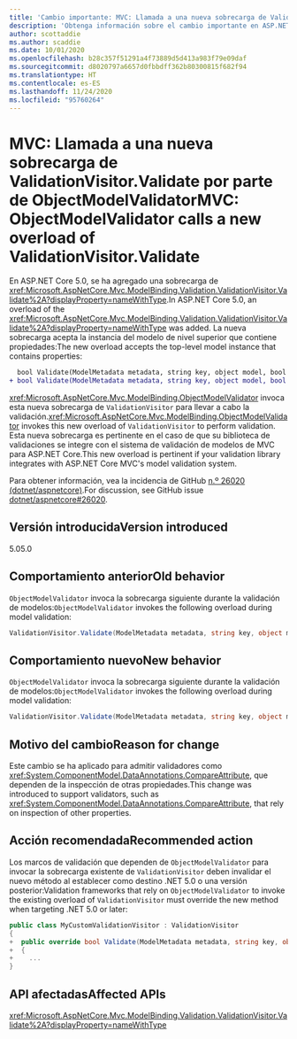 ```yaml
---
title: 'Cambio importante: MVC: Llamada a una nueva sobrecarga de ValidationVisitor.Validate por parte de ObjectModelValidator'
description: 'Obtenga información sobre el cambio importante en ASP.NET Core 5.0 titulado MVC: Llamada a una nueva sobrecarga de ValidationVisitor.Validate por parte de ObjectModelValidator'
author: scottaddie
ms.author: scaddie
ms.date: 10/01/2020
ms.openlocfilehash: b28c357f51291a4f73889d5d413a983f79e09daf
ms.sourcegitcommit: d8020797a6657d0fbbdff362b80300815f682f94
ms.translationtype: HT
ms.contentlocale: es-ES
ms.lasthandoff: 11/24/2020
ms.locfileid: "95760264"
---
```

# <a name="mvc-objectmodelvalidator-calls-a-new-overload-of-validationvisitorvalidate"></a><span data-ttu-id="86e5d-103">MVC: Llamada a una nueva sobrecarga de ValidationVisitor.Validate por parte de ObjectModelValidator</span><span class="sxs-lookup"><span data-stu-id="86e5d-103">MVC: ObjectModelValidator calls a new overload of ValidationVisitor.Validate</span></span>

<span data-ttu-id="86e5d-104">En ASP.NET Core 5.0, se ha agregado una sobrecarga de <xref:Microsoft.AspNetCore.Mvc.ModelBinding.Validation.ValidationVisitor.Validate%2A?displayProperty=nameWithType>.</span><span class="sxs-lookup"><span data-stu-id="86e5d-104">In ASP.NET Core 5.0, an overload of the <xref:Microsoft.AspNetCore.Mvc.ModelBinding.Validation.ValidationVisitor.Validate%2A?displayProperty=nameWithType> was added.</span></span> <span data-ttu-id="86e5d-105">La nueva sobrecarga acepta la instancia del modelo de nivel superior que contiene propiedades:</span><span class="sxs-lookup"><span data-stu-id="86e5d-105">The new overload accepts the top-level model instance that contains properties:</span></span>

```diff
  bool Validate(ModelMetadata metadata, string key, object model, bool alwaysValidateAtTopLevel);
+ bool Validate(ModelMetadata metadata, string key, object model, bool alwaysValidateAtTopLevel, object container);
```

<span data-ttu-id="86e5d-106"><xref:Microsoft.AspNetCore.Mvc.ModelBinding.ObjectModelValidator> invoca esta nueva sobrecarga de `ValidationVisitor` para llevar a cabo la validación.</span><span class="sxs-lookup"><span data-stu-id="86e5d-106"><xref:Microsoft.AspNetCore.Mvc.ModelBinding.ObjectModelValidator> invokes this new overload of `ValidationVisitor` to perform validation.</span></span> <span data-ttu-id="86e5d-107">Esta nueva sobrecarga es pertinente en el caso de que su biblioteca de validaciones se integre con el sistema de validación de modelos de MVC para ASP.NET Core.</span><span class="sxs-lookup"><span data-stu-id="86e5d-107">This new overload is pertinent if your validation library integrates with ASP.NET Core MVC's model validation system.</span></span>

<span data-ttu-id="86e5d-108">Para obtener información, vea la incidencia de GitHub [n.º 26020 (dotnet/aspnetcore)](https://github.com/dotnet/aspnetcore/issues/26020).</span><span class="sxs-lookup"><span data-stu-id="86e5d-108">For discussion, see GitHub issue [dotnet/aspnetcore#26020](https://github.com/dotnet/aspnetcore/issues/26020).</span></span>

## <a name="version-introduced"></a><span data-ttu-id="86e5d-109">Versión introducida</span><span class="sxs-lookup"><span data-stu-id="86e5d-109">Version introduced</span></span>

<span data-ttu-id="86e5d-110">5.0</span><span class="sxs-lookup"><span data-stu-id="86e5d-110">5.0</span></span>

## <a name="old-behavior"></a><span data-ttu-id="86e5d-111">Comportamiento anterior</span><span class="sxs-lookup"><span data-stu-id="86e5d-111">Old behavior</span></span>

<span data-ttu-id="86e5d-112">`ObjectModelValidator` invoca la sobrecarga siguiente durante la validación de modelos:</span><span class="sxs-lookup"><span data-stu-id="86e5d-112">`ObjectModelValidator` invokes the following overload during model validation:</span></span>

```csharp
ValidationVisitor.Validate(ModelMetadata metadata, string key, object model, bool alwaysValidateAtTopLevel)
```

## <a name="new-behavior"></a><span data-ttu-id="86e5d-113">Comportamiento nuevo</span><span class="sxs-lookup"><span data-stu-id="86e5d-113">New behavior</span></span>

<span data-ttu-id="86e5d-114">`ObjectModelValidator` invoca la sobrecarga siguiente durante la validación de modelos:</span><span class="sxs-lookup"><span data-stu-id="86e5d-114">`ObjectModelValidator` invokes the following overload during model validation:</span></span>

```csharp
ValidationVisitor.Validate(ModelMetadata metadata, string key, object model, bool alwaysValidateAtTopLevel, object container)
```

## <a name="reason-for-change"></a><span data-ttu-id="86e5d-115">Motivo del cambio</span><span class="sxs-lookup"><span data-stu-id="86e5d-115">Reason for change</span></span>

<span data-ttu-id="86e5d-116">Este cambio se ha aplicado para admitir validadores como <xref:System.ComponentModel.DataAnnotations.CompareAttribute>, que dependen de la inspección de otras propiedades.</span><span class="sxs-lookup"><span data-stu-id="86e5d-116">This change was introduced to support validators, such as <xref:System.ComponentModel.DataAnnotations.CompareAttribute>, that rely on inspection of other properties.</span></span>

## <a name="recommended-action"></a><span data-ttu-id="86e5d-117">Acción recomendada</span><span class="sxs-lookup"><span data-stu-id="86e5d-117">Recommended action</span></span>

<span data-ttu-id="86e5d-118">Los marcos de validación que dependen de `ObjectModelValidator` para invocar la sobrecarga existente de `ValidationVisitor` deben invalidar el nuevo método al establecer como destino .NET 5.0 o una versión posterior:</span><span class="sxs-lookup"><span data-stu-id="86e5d-118">Validation frameworks that rely on `ObjectModelValidator` to invoke the existing overload of `ValidationVisitor` must override the new method when targeting .NET 5.0 or later:</span></span>

```csharp
public class MyCustomValidationVisitor : ValidationVisitor
{
+  public override bool Validate(ModelMetadata metadata, string key, object model, bool alwaysValidateAtTopLevel, object container)
+  {
+    ...
}
```

## <a name="affected-apis"></a><span data-ttu-id="86e5d-119">API afectadas</span><span class="sxs-lookup"><span data-stu-id="86e5d-119">Affected APIs</span></span>

<xref:Microsoft.AspNetCore.Mvc.ModelBinding.Validation.ValidationVisitor.Validate%2A?displayProperty=nameWithType>

<!--

### Category

ASP.NET Core

### Affected APIs

`Overload:Microsoft.AspNetCore.Mvc.ModelBinding.Validation.ValidationVisitor.Validate`

-->

